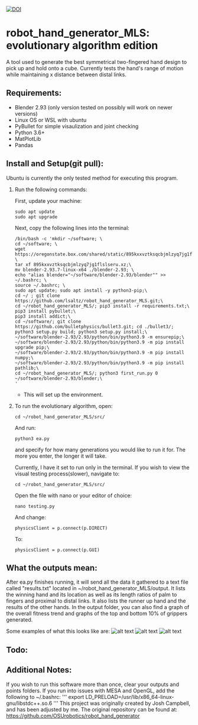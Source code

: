 [![DOI](https://zenodo.org/badge/449414021.svg)](https://zenodo.org/badge/latestdoi/449414021)
# robot_hand_generator_MLS: evolutionary algorithm edition
A tool used to generate the best symmetrical two-fingered hand design to pick up and hold onto a cube. Currently tests the hand's range of motion while maintaining x distance between distal links.

## Requirements:

- Blender 2.93 (only version tested on possibly will work on newer versions)
- Linux OS or WSL with ubuntu
- PyBullet for simple visaulization and joint checking
- Python 3.6+
- MatPlotLib
- Pandas


## Install and Setup(git pull):
Ubuntu is currently the only tested method for executing this program.


1. Run the following commands:

    First, update your machine:
    
    ```console
    sudo apt update
    sudo apt upgrade
    ```
    Next, copy the following lines into the terminal:
    
    ```console
    /bin/bash -c 'mkdir ~/software; \
    cd ~/software; \
    wget https://oregonstate.box.com/shared/static/895kxxvztksqcbjmlzyq7jg1flslseru.xz; \
    tar xf 895kxxvztksqcbjmlzyq7jg1flslseru.xz;\
    mv blender-2.93.7-linux-x64 ./blender-2.93; \
    echo "alias blender="~/software/blender-2.93/blender"" >> ~/.bashrc; \
    source ~/.bashrc; \
    sudo apt update; sudo apt install -y python3-pip;\
    cd ~/ ; git clone https://github.com/lsaltz/robot_hand_generator_MLS.git;\
    cd ~/robot_hand_generator_MLS/; pip3 install -r requirements.txt;\
    pip3 install pybullet;\
    pip3 install addict;\
    cd ~/software/; git clone https://github.com/bulletphysics/bullet3.git; cd ./bullet3/; python3 setup.py build; python3 setup.py install;\
    ~/software/blender-2.93/2.93/python/bin/python3.9 -m ensurepip;\
    ~/software/blender-2.93/2.93/python/bin/python3.9 -m pip install upgrade pip;\
    ~/software/blender-2.93/2.93/python/bin/python3.9 -m pip install numpy;\
    ~/software/blender-2.93/2.93/python/bin/python3.9 -m pip install pathlib;\
    cd ~/robot_hand_generator_MLS/; python3 first_run.py 0 ~/software/blender-2.93/blender;\
    '
    ```

    * This will set up the environment.
    
2. To run the evolutionary algorithm, open:

    ```console
    cd ~/robot_hand_generator_MLS/src/
    ```
   
   And run:
    
    ```console
    python3 ea.py
    ```
    and specify for how many generations you would like to run it for. The more you enter, the longer it will take. 
    
    Currently, I have it set to run only in the terminal. If you wish to view the visual testing process(slower), navigate to:
    
    ```console
    cd ~/robot_hand_generator_MLS/src/
    ```
    Open the file with nano or your editor of choice:
    
    ```console
    nano testing.py
    ```
    And change:
     ```console
     physicsClient = p.connect(p.DIRECT)
    ```
    To:
     ```console
     physicsClient = p.connect(p.GUI)
    ```
   
## What the outputs mean:

After ea.py finishes running, it will send all the data it gathered to a text file called "results.txt" located in ~/robot_hand_generator_MLS/output.
It lists the winning hand and its location as well as its length ratios of palm to fingers and proximal to distal links. 
It also lists the runner up hand and the results of the other hands. 
In the output folder, you can also find a graph of the overall fitness trend and graphs of the top and bottom 10% of grippers generated.

Some examples of what this looks like are:
![alt text](https://github.com/lsaltz/robot_hand_generator_MLS/blob/main/imgs/results.png?raw=true)
![alt text](https://github.com/lsaltz/robot_hand_generator_MLS/blob/main/imgs/fitness_trend.png?raw=true)
![alt text](https://github.com/lsaltz/robot_hand_generator_MLS/blob/main/imgs/child_0_437_2l.png?raw=true)
## Todo:


## Additional Notes:
If you wish to run this software more than once, clear your outputs and points folders. If you run into issues with MESA and OpenGL, add the following to ~/.bashrc:
'''
export LD_PRELOAD=/usr/lib/x86_64-linux-gnu/libstdc++.so.6
'''
This project was originally created by Josh Campbell, and has been adjusted by me. The original repository can be found at:
https://github.com/OSUrobotics/robot_hand_generator

